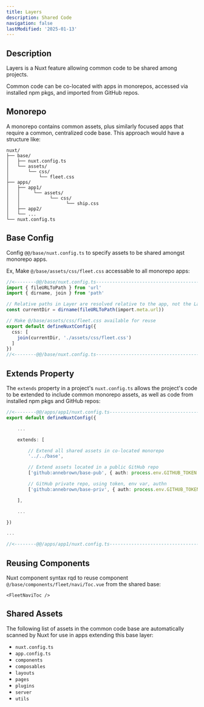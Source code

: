```yaml
---
title: Layers
description: Shared Code
navigation: false
lastModified: '2025-01-13'
---
```


## Description

Layers is a Nuxt feature allowing common code to be shared among projects.

Common code can be co-located with apps in monorepos, accessed via installed npm pkgs, and imported from GitHub repos.

## Monorepo

A monorepo contains common assets, plus similarly focused apps that require a common, centralized code base.  This approach would have a structure like:

```
nuxt/
├── base/
│   ├── nuxt.config.ts
│   └── assets/
│       └── css/
│           └── fleet.css
├── apps/
│   ├── app1/
│   │     └── assets/
│   │           └── css/
│   │                 └── ship.css
│   ├── app2/
│   └── ...
└── nuxt.config.ts
```

## Base Config

Config `@@/base/nuxt.config.ts` to specify assets to be shared amongst monorepo apps.

Ex, Make `@/base/assets/css/fleet.css` accessable to all monorepo apps:

```ts
//<--------@@/base/nuxt.config.ts---------------------------------------------->
import { fileURLToPath } from 'url'
import { dirname, join } from 'path'

// Relative paths in Layer are resolved relative to the app, not the Layer
const currentDir = dirname(fileURLToPath(import.meta.url))

// Make @/base/assets/css/fleet.css available for reuse
export default defineNuxtConfig({
  css: [
    join(currentDir, './assets/css/fleet.css')
  ]
})
//<--------@@/base/nuxt.config.ts---------------------------------------------->
```

## Extends Property

The `extends` property in a project's `nuxt.config.ts` allows the project's code to be extended to include common monorepo assets, as well as code from installed npm pkgs and GitHub repos:

```ts
//<--------@@/apps/app1/nuxt.config.ts----------------------------------------->
export default defineNuxtConfig({

    ...

    extends: [

        // Extend all shared assets in co-located monorepo
        '../../base',

        // Extend assets located in a public GitHub repo
        ['github:annebrown/base-pub', { auth: process.env.GITHUB_TOKEN }]

        // GitHub private repo, using token, env var, authn
        ['github:annebrown/base-priv', { auth: process.env.GITHUB_TOKEN }]

    ],

    ...

})

...

//<--------@@/apps/app1/nuxt.config.ts----------------------------------------->
```

## Reusing Components

Nuxt component syntax rqd to reuse component `@/base/components/fleet/navi/Toc.vue` from the shared base:

```vue
<FleetNaviToc />
```

## Shared Assets

The following list of assets in the common code base are automatically scanned by Nuxt for use in apps extending this base layer:

- `nuxt.config.ts`
- `app.config.ts`
- `components`
- `composables`
- `layouts`
- `pages`
- `plugins`
- `server`
- `utils`
